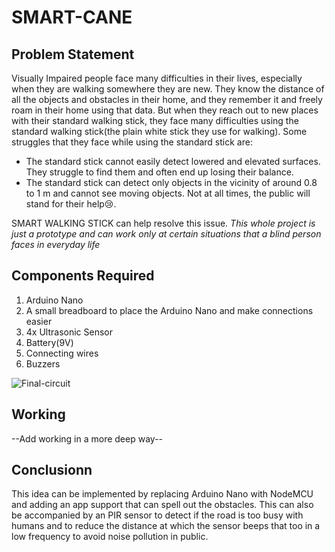 # SMART-CANE

## Problem Statement

Visually Impaired people face many difficulties in their lives, especially when they are walking somewhere they are new. They know the distance of all the objects and obstacles in their home, and they remember it and freely roam in their home using that data. But when they reach out to new places with their standard walking stick, they face many difficulties using the standard walking stick(the plain white stick they use for walking). Some struggles that they face while using the standard stick are:
  - The standard stick cannot easily detect lowered and elevated surfaces. They struggle to find them and often end up losing their balance.
  - The standard stick can detect only objects in the vicinity of around 0.8 to 1 m and cannot see moving objects.
Not at all times, the public will stand for their help😢. 

SMART WALKING STICK can help resolve this issue.
*This whole project is just a prototype and can work only at certain situations that a blind person faces in everyday life*

## Components Required

1. Arduino Nano
2. A small breadboard to place the Arduino Nano and make connections easier
3. 4x Ultrasonic Sensor
4. Battery(9V)
5. Connecting wires
6. Buzzers 

![Final-circuit](https://user-images.githubusercontent.com/84440397/118778308-95f76600-b8a7-11eb-8009-03a02fd17d0e.JPG)

## Working
--Add working in a more deep way--

## Conclusionn 

This idea can be implemented by replacing Arduino Nano with NodeMCU and adding an app support that can spell out the obstacles. 
This can also be accompanied by an PIR sensor to detect if the road is too busy with humans and to reduce the distance at which the sensor beeps that too in a low frequency to avoid noise pollution in public. 
